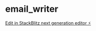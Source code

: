 # email_writer

[Edit in StackBlitz next generation editor ⚡️](https://stackblitz.com/~/github.com/salmanbareesh039/email_writer)